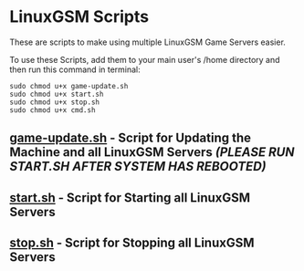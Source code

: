 # LinuxGSM Scripts
These are scripts to make using multiple LinuxGSM Game Servers easier.<br>

To use these Scripts, add them to your main user's /home directory and then run this command in terminal:<br>
```
sudo chmod u+x game-update.sh
sudo chmod u+x start.sh
sudo chmod u+x stop.sh
sudo chmod u+x cmd.sh
```

## [game-update.sh](https://github.com/Hillbillyer/Basic-Scripts/blob/main/LinuxGSM-Scripts/game-update.sh) - Script for Updating the Machine and all LinuxGSM Servers *(PLEASE RUN START.SH AFTER SYSTEM HAS REBOOTED)*
## [start.sh](https://github.com/Hillbillyer/Basic-Scripts/blob/main/LinuxGSM-Scripts/start.sh) - Script for Starting all LinuxGSM Servers<br>

## [stop.sh](https://github.com/Hillbillyer/Basic-Scripts/blob/main/LinuxGSM-Scripts/stop.sh) - Script for Stopping all LinuxGSM Servers<br>